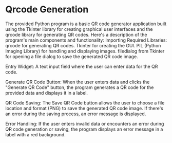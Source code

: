 # Qrcode Generation
The provided Python program is a basic QR code generator application built using the Tkinter library for creating graphical user interfaces and the qrcode library for generating QR codes.
Here's a description of the program's main components and functionality:
  Importing Required Libraries:
      qrcode for generating QR codes.
      Tkinter for creating the GUI.
      PIL (Python Imaging Library) for handling and displaying images.
      filedialog from Tkinter for opening a file dialog to save the generated QR code image.

  Entry Widget:
       A text input field where the user can enter data for the QR code.
       
  Generate QR Code Button:
      When the user enters data and clicks the "Generate QR Code" button, the program generates a QR code for the provided data and displays it in a label.

  QR Code Saving:
      The Save QR Code button allows the user to choose a file location and format (PNG) to save the generated QR code image.
      If there's an error during the saving process, an error message is displayed.

  Error Handling:
      If the user enters invalid data or encounters an error during QR code generation or saving, the program displays an error message in a label with a red background.

